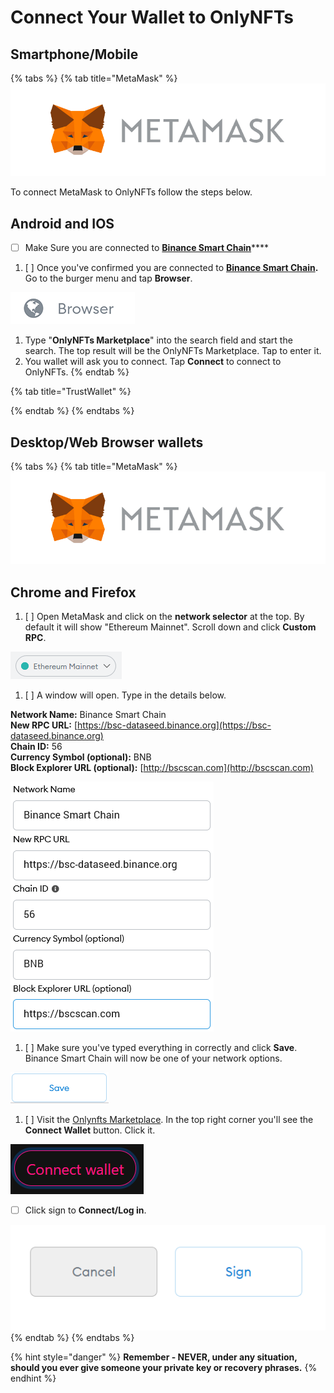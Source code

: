 # Connect Your Wallet to OnlyNFTs

## Smartphone/Mobile

{% tabs %}
{% tab title="MetaMask" %}
![](../.gitbook/assets/image%20%281%29.png)

To connect MetaMask to OnlyNFTs follow the steps below.

## Android and IOS

* [ ] Make Sure you are connected to [**Binance Smart Chain**](create-a-wallet/metamask-bsc-setup.md)\*\*\*\*

1. [ ] Once you've confirmed you are connected to [**Binance Smart Chain**](create-a-wallet/metamask-bsc-setup.md)**.** Go to the burger menu and tap **Browser**.

![](../.gitbook/assets/image-9-.png)

1. Type "**OnlyNFTs Marketplace**" into the search field and start the search. The top result will be the OnlyNFTs Marketplace. Tap to enter it.
2. You wallet will ask you to connect. Tap **Connect** to connect to OnlyNFTs.
{% endtab %}

{% tab title="TrustWallet" %}

{% endtab %}
{% endtabs %}

## **Desktop/Web Browser wallets**

{% tabs %}
{% tab title="MetaMask" %}
![](../.gitbook/assets/image%20%281%29.png)

## Chrome and Firefox

1. [ ] Open MetaMask and click on the **network selector** at the top. By default it will show "Ethereum Mainnet". Scroll down and click **Custom RPC**.

![](../.gitbook/assets/image-2-.png)

1. [ ] A window will open. Type in the details below.

**Network Name:** Binance Smart Chain  
**New RPC URL:** [https://bsc-dataseed.binance.org](https://bsc-dataseed.binance.org)  
**Chain ID:** 56  
**Currency Symbol \(optional\):** BNB  
**Block Explorer URL \(optional\):** [http://bscscan.com](http://bscscan.com)

![](../.gitbook/assets/image-3-.png)

1. [ ] Make sure you've typed everything in correctly and click **Save**. Binance Smart Chain will now be one of your network options.

![](../.gitbook/assets/image-4-.png)

1. [ ] Visit the [Onlynfts Marketplace](https://marketplace.onlynfts.online/). In the top right corner you'll see the **Connect Wallet** button. Click it.

![](../.gitbook/assets/connect.png)

* [ ] Click sign to **Connect/Log in**.

![](../.gitbook/assets/sign.png)
{% endtab %}
{% endtabs %}

{% hint style="danger" %}
**Remember - NEVER, under any situation, should you ever give someone your private key or recovery phrases.**
{% endhint %}

